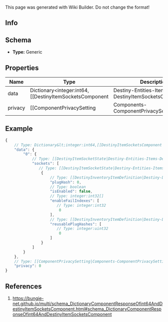 <span class="wiki-builder">This page was generated with Wiki Builder. Do not change the format!</span>

## Info

## Schema
* **Type:** Generic

## Properties
Name | Type | Description
---- | ---- | -----------
data | Dictionary&lt;integer:int64,[[DestinyItemSocketsComponent|Destiny-Entities-Items-DestinyItemSocketsComponent]]&gt; | 
privacy | [[ComponentPrivacySetting|Components-ComponentPrivacySetting]]:Enum | 

## Example
```javascript
{
    // Type: Dictionary&lt;integer:int64,[[DestinyItemSocketsComponent|Destiny-Entities-Items-DestinyItemSocketsComponent]]&gt;
    "data": {
        "0": {
            // Type: [[DestinyItemSocketState|Destiny-Entities-Items-DestinyItemSocketState]][]
            "sockets": [
               // Type: [[DestinyItemSocketState|Destiny-Entities-Items-DestinyItemSocketState]]
                {
                    // Type: [[DestinyInventoryItemDefinition|Destiny-Definitions-DestinyInventoryItemDefinition]]:ManifestDefinition:integer:uint32:nullable
                    "plugHash": 0,
                    // Type: boolean
                    "isEnabled": false,
                    // Type: integer:int32[]
                    "enableFailIndexes": [
                       // Type: integer:int32
                        0
                    ],
                    // Type: [[DestinyInventoryItemDefinition|Destiny-Definitions-DestinyInventoryItemDefinition]]:ManifestDefinition:integer:uint32[]
                    "reusablePlugHashes": [
                       // Type: integer:uint32
                        0
                    ]
                }
            ]
        }
    },
    // Type: [[ComponentPrivacySetting|Components-ComponentPrivacySetting]]:Enum
    "privacy": 0
}

```

## References
1. https://bungie-net.github.io/multi/schema_DictionaryComponentResponseOfint64AndDestinyItemSocketsComponent.html#schema_DictionaryComponentResponseOfint64AndDestinyItemSocketsComponent
